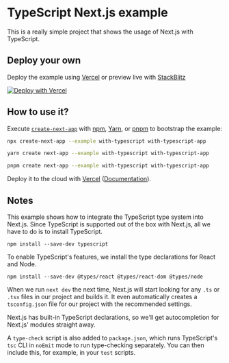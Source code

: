 # TypeScript Next.js example

This is a really simple project that shows the usage of Next.js with TypeScript.

## Deploy your own

Deploy the example using
[Vercel](https://vercel.com?utm_source=github&utm_medium=readme&utm_campaign=next-example)
or preview live with
[StackBlitz](https://stackblitz.com/github/vercel/next.js/tree/canary/examples/with-typescript)

[![Deploy with Vercel](https://vercel.com/button)](https://vercel.com/new/clone?repository-url=https://github.com/vercel/next.js/tree/canary/examples/with-typescript&project-name=with-typescript&repository-name=with-typescript)

## How to use it?

Execute
[`create-next-app`](https://github.com/vercel/next.js/tree/canary/packages/create-next-app)
with [npm](https://docs.npmjs.com/cli/init),
[Yarn](https://yarnpkg.com/lang/en/docs/cli/create/), or [pnpm](https://pnpm.io)
to bootstrap the example:

```bash
npx create-next-app --example with-typescript with-typescript-app
```

```bash
yarn create next-app --example with-typescript with-typescript-app
```

```bash
pnpm create next-app --example with-typescript with-typescript-app
```

Deploy it to the cloud with
[Vercel](https://vercel.com/new?utm_source=github&utm_medium=readme&utm_campaign=next-example)
([Documentation](https://nextjs.org/docs/deployment)).

## Notes

This example shows how to integrate the TypeScript type system into Next.js.
Since TypeScript is supported out of the box with Next.js, all we have to do is
to install TypeScript.

```
npm install --save-dev typescript
```

To enable TypeScript's features, we install the type declarations for React and
Node.

```
npm install --save-dev @types/react @types/react-dom @types/node
```

When we run `next dev` the next time, Next.js will start looking for any `.ts`
or `.tsx` files in our project and builds it. It even automatically creates a
`tsconfig.json` file for our project with the recommended settings.

Next.js has built-in TypeScript declarations, so we'll get autocompletion for
Next.js' modules straight away.

A `type-check` script is also added to `package.json`, which runs TypeScript's
`tsc` CLI in `noEmit` mode to run type-checking separately. You can then include
this, for example, in your `test` scripts.
